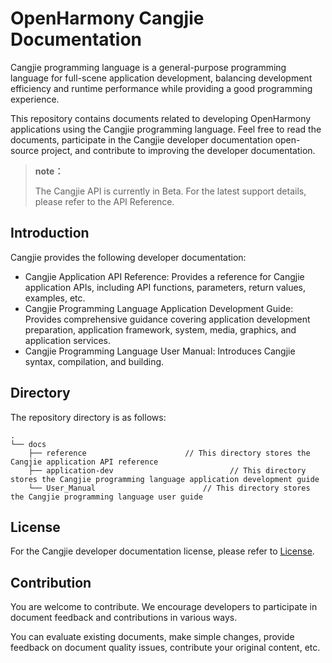 # OpenHarmony Cangjie Documentation

Cangjie programming language is a general-purpose programming language for full-scene application development, balancing development efficiency and runtime performance while providing a good programming experience.

This repository contains documents related to developing OpenHarmony applications using the Cangjie programming language. Feel free to read the documents, participate in the Cangjie developer documentation open-source project, and contribute to improving the developer documentation.

> **note：**
>
> The Cangjie API is currently in Beta. For the latest support details, please refer to the API Reference. 

## Introduction

Cangjie provides the following developer documentation:

- Cangjie Application API Reference: Provides a reference for Cangjie application APIs, including API functions, parameters, return values, examples, etc.
- Cangjie Programming Language Application Development Guide: Provides comprehensive guidance covering application development preparation, application framework, system, media, graphics, and application services.
- Cangjie Programming Language User Manual: Introduces Cangjie syntax, compilation, and building.

## Directory

The repository directory is as follows:

```text
.
└── docs
    ├── reference                      // This directory stores the Cangjie application API reference
    ├── application-dev                          // This directory stores the Cangjie programming language application development guide
    └── User_Manual                        // This directory stores the Cangjie programming language user guide
```

## License

For the Cangjie developer documentation license, please refer to [License](./LICENSE).

## Contribution

You are welcome to contribute. We encourage developers to participate in document feedback and contributions in various ways.

You can evaluate existing documents, make simple changes, provide feedback on document quality issues, contribute your original content, etc.
